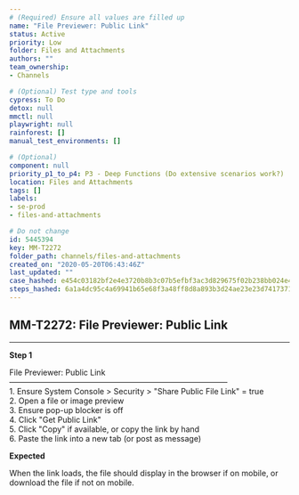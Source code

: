 ```yaml
---
# (Required) Ensure all values are filled up
name: "File Previewer: Public Link"
status: Active
priority: Low
folder: Files and Attachments
authors: ""
team_ownership: 
- Channels

# (Optional) Test type and tools
cypress: To Do
detox: null
mmctl: null
playwright: null
rainforest: []
manual_test_environments: []

# (Optional)
component: null
priority_p1_to_p4: P3 - Deep Functions (Do extensive scenarios work?)
location: Files and Attachments
tags: []
labels: 
- se-prod
- files-and-attachments

# Do not change
id: 5445394
key: MM-T2272
folder_path: channels/files-and-attachments
created_on: "2020-05-20T06:43:46Z"
last_updated: ""
case_hashed: e454c03182bf2e4e3720b8b3c07b5efbf3ac3d829675f02b238bb024e4021b31d15c6f98af96d79f3fed119673476264
steps_hashed: 6a1a4dc95c4a69941b65e68f3a48ff8d8a893b3d24ae23e23d741737114cc59a3c9714c315e4ac9d555257ef03cf77cf
---
```


## MM-T2272: File Previewer: Public Link

---

**Step 1**

File Previewer: Public Link\
————————————————————————————\
1\. Ensure System Console > Security > "Share Public File Link" = true\
2\. Open a file or image preview\
3\. Ensure pop-up blocker is off\
4\. Click "Get Public Link"\
5\. Click "Copy" if available, or copy the link by hand\
6\. Paste the link into a new tab (or post as message)

**Expected**

When the link loads, the file should display in the browser if on mobile, or download the file if not on mobile.
